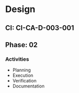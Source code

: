 # Design

## CI: CI-CA-D-003-001
## Phase: 02

### Activities
- Planning
- Execution
- Verification
- Documentation
